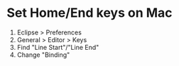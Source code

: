 # Set Home/End keys on Mac
1. Eclipse > Preferences
2. General > Editor > Keys
3. Find "Line Start"/"Line End"
4. Change "Binding"
